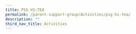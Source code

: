 ```yaml
---
title: PSG HI–TEA
permalink: /parent-support-group/Activities/psg-hi-tea/
description: ""
third_nav_title: Activities
---
```



